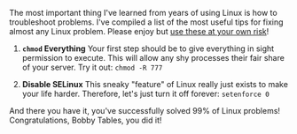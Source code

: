 The most important thing I've learned from years of using Linux is how to troubleshoot problems. I've compiled a list of the most useful tips for fixing almost any Linux problem. Please enjoy but [use these at your own risk](http://stopdisablingselinux.com/)!

1. **`chmod` Everything**
Your first step should be to give everything in sight permission to execute. This will allow any shy processes their fair share of your server. Try it out: `chmod -R 777`

2. **Disable SELinux**
This sneaky "feature" of Linux really just exists to make your life harder. Therefore, let's just turn it off forever: `setenforce 0`

And there you have it, you've successfully solved 99% of Linux problems! Congratulations, Bobby Tables, you did it!